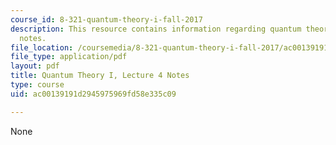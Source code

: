 ```yaml
---
course_id: 8-321-quantum-theory-i-fall-2017
description: This resource contains information regarding quantum theory I, lecture
  notes.
file_location: /coursemedia/8-321-quantum-theory-i-fall-2017/ac00139191d2945975969fd58e335c09_MIT8_321F17_lec4.pdf
file_type: application/pdf
layout: pdf
title: Quantum Theory I, Lecture 4 Notes
type: course
uid: ac00139191d2945975969fd58e335c09

---
```

None